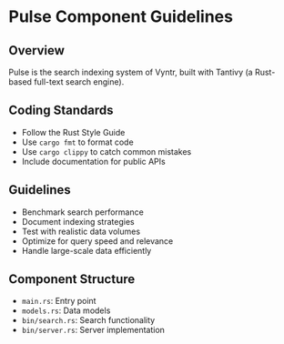 # Pulse Component Guidelines

## Overview
Pulse is the search indexing system of Vyntr, built with Tantivy (a Rust-based full-text search engine).

## Coding Standards
- Follow the Rust Style Guide
- Use `cargo fmt` to format code
- Use `cargo clippy` to catch common mistakes
- Include documentation for public APIs

## Guidelines
- Benchmark search performance
- Document indexing strategies
- Test with realistic data volumes
- Optimize for query speed and relevance
- Handle large-scale data efficiently

## Component Structure
- `main.rs`: Entry point
- `models.rs`: Data models
- `bin/search.rs`: Search functionality
- `bin/server.rs`: Server implementation